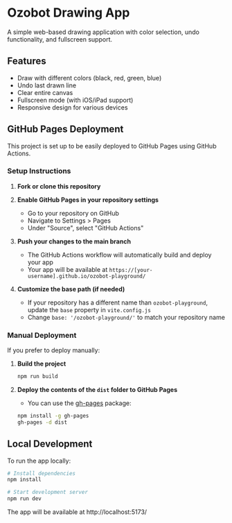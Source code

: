 # Ozobot Drawing App

A simple web-based drawing application with color selection, undo functionality, and fullscreen support.

## Features

- Draw with different colors (black, red, green, blue)
- Undo last drawn line
- Clear entire canvas
- Fullscreen mode (with iOS/iPad support)
- Responsive design for various devices

## GitHub Pages Deployment

This project is set up to be easily deployed to GitHub Pages using GitHub Actions.

### Setup Instructions

1. **Fork or clone this repository**

2. **Enable GitHub Pages in your repository settings**
   - Go to your repository on GitHub
   - Navigate to Settings > Pages
   - Under "Source", select "GitHub Actions"

3. **Push your changes to the main branch**
   - The GitHub Actions workflow will automatically build and deploy your app
   - Your app will be available at `https://[your-username].github.io/ozobot-playground/`

4. **Customize the base path (if needed)**
   - If your repository has a different name than `ozobot-playground`, update the `base` property in `vite.config.js`
   - Change `base: '/ozobot-playground/'` to match your repository name

### Manual Deployment

If you prefer to deploy manually:

1. **Build the project**
   ```bash
   npm run build
   ```

2. **Deploy the contents of the `dist` folder to GitHub Pages**
   - You can use the [gh-pages](https://www.npmjs.com/package/gh-pages) package:
   ```bash
   npm install -g gh-pages
   gh-pages -d dist
   ```

## Local Development

To run the app locally:

```bash
# Install dependencies
npm install

# Start development server
npm run dev
```

The app will be available at http://localhost:5173/
